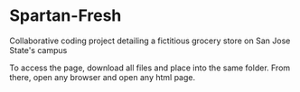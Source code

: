 # Spartan-Fresh

Collaborative coding project detailing a fictitious grocery store on San Jose State's campus

To access the page, download all files and place into the same folder. From there, open any browser and open any html page.
